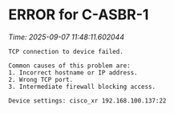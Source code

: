 # ERROR for C-ASBR-1
_Time: 2025-09-07 11:48:11.602044_

```
TCP connection to device failed.

Common causes of this problem are:
1. Incorrect hostname or IP address.
2. Wrong TCP port.
3. Intermediate firewall blocking access.

Device settings: cisco_xr 192.168.100.137:22


```